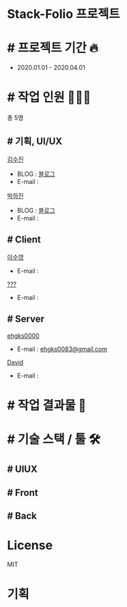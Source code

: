 # Stack-Folio 프로젝트

# # 프로젝트 기간 🔥

- 2020.01.01 - 2020.04.01

# # 작업 인원 🧑🏻‍💻

총 5명

## # 기획, UI/UX

[김수진]()

- BLOG : [블로그](블로그링크)
- E-mail :

[박하진]()

- BLOG : [블로그](블로그링크)
- E-mail :

## # Client

[이수영](https://github.com/dannylisa)

- E-mail :

[???](https://github.com/)

- E-mail :

## # Server

[ehgks0000](https://github.com/ehgks0000)

- E-mail : ehgks0083@gmail.com

[David](https://github.com/dpjungmin)

- E-mail :

# # 작업 결과물 🎥

# # 기술 스택 / 툴 🛠

## # UIUX

## # Front

## # Back

# License

MIT

# 기획
